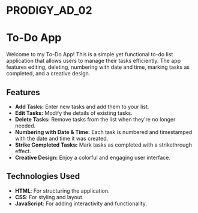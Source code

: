 # PRODIGY_AD_02
# To-Do App

Welcome to my To-Do App! This is a simple yet functional to-do list application that allows users to manage their tasks efficiently. The app features editing, deleting, numbering with date and time, marking tasks as completed, and a creative design.

## Features

- **Add Tasks:** Enter new tasks and add them to your list.
- **Edit Tasks:** Modify the details of existing tasks.
- **Delete Tasks:** Remove tasks from the list when they're no longer needed.
- **Numbering with Date & Time:** Each task is numbered and timestamped with the date and time it was created.
- **Strike Completed Tasks:** Mark tasks as completed with a strikethrough effect.
- **Creative Design:** Enjoy a colorful and engaging user interface.

## Technologies Used

- **HTML**: For structuring the application.
- **CSS**: For styling and layout.
- **JavaScript**: For adding interactivity and functionality.


